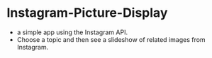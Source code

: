 # Instagram-Picture-Display
- a simple app using the Instagram API. 
- Choose a topic and then see a slideshow of related images from Instagram.

